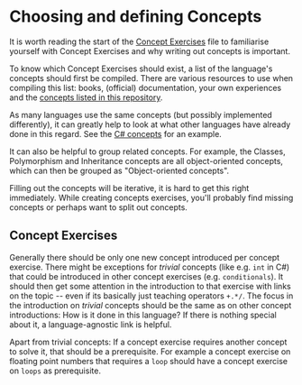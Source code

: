 # Choosing and defining Concepts

It is worth reading the start of the [Concept Exercises](../concept-exercises.md) file to familiarise yourself with Concept Exercises and why writing out concepts is important.

To know which Concept Exercises should exist, a list of the language's concepts should first be compiled. There are various resources to use when compiling this list: books, (official) documentation, your own experiences and the [concepts listed in this repository](../../reference/concepts/README.md).

As many languages use the same concepts (but possibly implemented differently), it can greatly help to look at what other languages have already done in this regard. See the [C# concepts](../../languages/csharp/reference/README.md) for an example.

It can also be helpful to group related concepts. For example, the Classes, Polymorphism and Inheritance concepts are all object-oriented concepts, which can then be grouped as "Object-oriented concepts".

Filling out the concepts will be iterative, it is hard to get this right immediately. While creating concepts exercises, you'll probably find missing concepts or perhaps want to split out concepts.

## Concept Exercises

Generally there should be only one new concept introduced per concept exercise. There might be exceptions for _trivial_ concepts (like e.g. `int` in C#) that could be introduced in other concept exercises (e.g. `conditionals`).
It should then get some attention in the introduction to that exercise with links on the topic -- even if its basically just teaching operators `+.*/`.
The focus in the introduction on _trivial_ concepts should be the same as on other concept introductions: How is it done in this language? If there is nothing special about it, a language-agnostic link is helpful.

Apart from trivial concepts: If a concept exercise requires another concept to solve it, that should be a prerequisite. For example a concept exercise on floating point numbers that requires a `loop` should have a concept exercise on `loops` as prerequisite.
